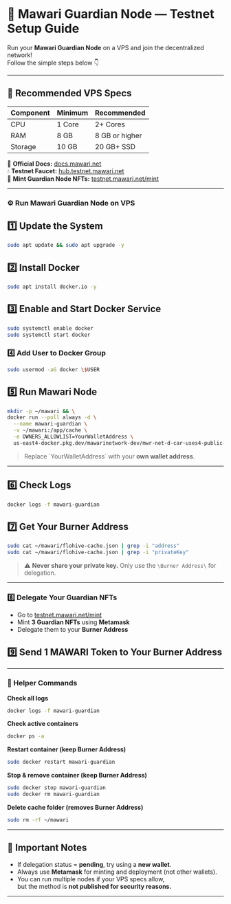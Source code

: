 # 🚀 Mawari Guardian Node — Testnet Setup Guide

Run your **Mawari Guardian Node** on a VPS and join the decentralized network!  
Follow the simple steps below 👇  

---

## 🧠 Recommended VPS Specs

| Component | Minimum | Recommended |
|------------|----------|--------------|
| CPU | 1 Core | 2+ Cores |
| RAM | 8 GB | 8 GB or higher |
| Storage | 10 GB | 20 GB+ SSD |

📘 **Official Docs:** [docs.mawari.net](https://docs.mawari.net/decentralized-infrastructure-offering-dio/operating-the-guardian-node-testnet)  
💧 **Testnet Faucet:** [hub.testnet.mawari.net](https://hub.testnet.mawari.net/)  
🎨 **Mint Guardian Node NFTs:** [testnet.mawari.net/mint](https://testnet.mawari.net/mint)

---

### ⚙️ Run Mawari Guardian Node on VPS

## 1️⃣ Update the System
```bash
sudo apt update && sudo apt upgrade -y
```

## 2️⃣ Install Docker
```bash
sudo apt install docker.io -y
```
## 3️⃣ Enable and Start Docker Service
```bash
sudo systemctl enable docker
sudo systemctl start docker
```

### 4️⃣ Add User to Docker Group
```bash
sudo usermod -aG docker \$USER
```

## 5️⃣ Run Mawari Node
```bash
mkdir -p ~/mawari && \
docker run --pull always -d \
  --name mawari-guardian \
  -v ~/mawari:/app/cache \
  -e OWNERS_ALLOWLIST=YourWalletAddress \
  us-east4-docker.pkg.dev/mawarinetwork-dev/mwr-net-d-car-uses4-public-docker-registry-e62e/mawari-node:latest
```
> Replace \`YourWalletAddress\` with your **own wallet address**.

---

## 6️⃣ Check Logs
```bash
docker logs -f mawari-guardian
```

## 7️⃣ Get Your Burner Address
```bash
sudo cat ~/mawari/flohive-cache.json | grep -i "address"
sudo cat ~/mawari/flohive-cache.json | grep -i "privateKey"
```
> ⚠️ **Never share your private key.** Only use the `\Burner Address\` for delegation.

---

### 8️⃣ Delegate Your Guardian NFTs
- Go to [testnet.mawari.net/mint](https://testnet.mawari.net/mint)  
- Mint **3 Guardian NFTs** using **Metamask**  
- Delegate them to your **Burner Address**

## 9️⃣ Send 1 MAWARI Token to Your Burner Address

---

### 🔁 Helper Commands

**Check all logs**
```bash
docker logs -f mawari-guardian
```

**Check active containers**
```bash
docker ps -a
```

**Restart container (keep Burner Address)**
```bash
sudo docker restart mawari-guardian
```

**Stop & remove container (keep Burner Address)**
```bash
sudo docker stop mawari-guardian
sudo docker rm mawari-guardian
```

**Delete cache folder (removes Burner Address)**
```bash
sudo rm -rf ~/mawari
```

---

## 🧩 Important Notes

- If delegation status = **pending**, try using a **new wallet**.  
- Always use **Metamask** for minting and deployment (not other wallets).  
- You can run multiple nodes if your VPS specs allow,  
  but the method is **not published for security reasons.**

---

